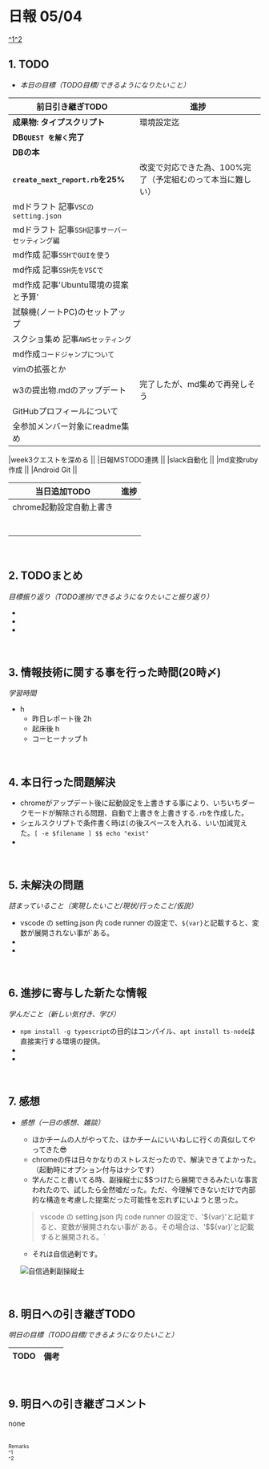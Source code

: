 # 日報 05/04
[^1](#remarks)[^2](#remarks)


## 1. TODO

- *本日の目標（TODO目標/できるようになりたいこと）*

|前日引き継ぎTODO|進捗|
|-|-|
|**成果物: タイプスクリプト**                  |環境設定迄|
|**DB`QUEST を解く`完了**                      ||
|**DBの本**                                    ||
|**`create_next_report.rb`を25%**              |改変で対応できた為、100%完了（予定組むのって本当に難しい）|
|mdドラフト 記事`VSCのsetting.json`            ||
|mdドラフト 記事`SSH記事サーバーセッティング編`||
|md作成 記事`SSHでGUIを使う`                   ||
|md作成 記事`SSH先をVSCで`                     ||
|md作成 記事'Ubuntu環境の提案と予算'           ||
|試験機(ノートPC)のセットアップ                ||
|スクショ集め 記事`AWSセッティング`            ||
|md作成`コードジャンプについて`                ||
|vimの拡張とか                                 ||
|w3の提出物.mdのアップデート                   |完了したが、md集めで再発しそう|
|GitHubプロフィールについて                    ||
|全参加メンバー対象にreadme集め                ||

|week3クエストを深める                         ||
|日報MSTODO連携                                ||
|slack自動化                                   ||
|md変換ruby作成                                ||
|Android Git                                   ||

|当日追加TODO|進捗|
|-|-|
|chrome起動設定自動上書き        ||
|                                ||
|                                ||
|                                ||
|                                ||
|                                ||
|                                ||
|                                ||


<br>

## 2. TODOまとめ
*目標振り返り（TODO進捗/できるようになりたいこと振り返り）*

  - 
  - 
  - 

<br>


## 3. 情報技術に関する事を行った時間(20時〆)

*学習時間*

  - h
    - 昨日レポート後 2h
    - 起床後 h
    - コーヒーナップ h


<br>


## 4. 本日行った問題解決

  - chromeがアップデート後に起動設定を上書きする事により、いちいちダークモードが解除される問題、自動で上書きを上書きする`.rb`を作成した。
  - シェルスクリプトで条件書く時は`[`の後スペースを入れる、いい加減覚えた。`[ -e $filename ] $$ echo "exist"`
  - 


<br>


## 5. 未解決の問題
*詰まっていること（実現したいこと/現状/行ったこと/仮説）*

  - vscode の setting.json 内 code runner の設定で、`${var}`と記載すると、変数が展開されない事が`ある。
  - 
  - 


<br>


## 6. 進捗に寄与した新たな情報
*学んだこと（新しい気付き、学び）*

  - `npm install -g typescript`の目的はコンパイル、`apt install ts-node`は直接実行する環境の提供。
  - 
  - 


<br>

## 7. 感想
- *感想（一日の感想、雑談）*

  - ほかチームの人がやってた、ほかチームにいいねしに行くの真似してやってきた😎
  - chromeの件は日々かなりのストレスだったので、解決できてよかった。（起動時にオプション付与はナシです）
  - 学んだこと書いてる時、副操縦士に$$つけたら展開できるみたいな事言われたので、試したら全然嘘だった。ただ、今理解できないだけで内部的な構造を考慮した提案だった可能性を忘れずにいようと思った。

  >vscode の setting.json 内 code runner の設定で、'${var}'と記載すると、変数が展開されない事が`ある。その場合は、'$${var}'と記載すると展開される。`
  - それは自信過剰です。

  ![自信過剰副操縦士](https://gyazo.com/b3889ab431394c19b39e17e363c7ce3d.png)

<br>


## 8. 明日への引き継ぎTODO
*明日の目標（TODO目標/できるようになりたいこと）*

|TODO|備考|
|-|-|

<!-- end -->

<br>


## 9. 明日への引き継ぎコメント

none


<br>


<span id="remarks" style="font-size:x-small">
  Remarks<br>
  ^1 <br>
  ^2 <br>
</span>


<br>


